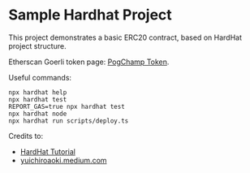 # Sample Hardhat Project

This project demonstrates a basic ERC20 contract, based on HardHat project structure.

Etherscan Goerli token page: [PogChamp Token](https://goerli.etherscan.io/token/0x8aADCf1ba17cFbD3D8b7A6230D1B2CFBE658d24D).

Useful commands:

```shell
npx hardhat help
npx hardhat test
REPORT_GAS=true npx hardhat test
npx hardhat node
npx hardhat run scripts/deploy.ts
```

Credits to:

- [HardHat Tutorial](https://hardhat.org/tutorial/testing-contracts)
- [yuichiroaoki.medium.com](https://yuichiroaoki.medium.com/testing-erc20-smart-contracts-in-typescript-hardhat-9ad20eb40502)
